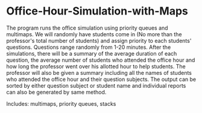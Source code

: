 # Office-Hour-Simulation-with-Maps
The program runs the office simulation using priority queues and multimaps. We will randomly have students come in (No more than the professor's total number of students) and assign priority to each students' questions. Questions range randomly from 1-20 minutes. After the simulations, there will be a summary of the average duration of each question, the average number of students who attended the office hour and how long the professor went over his allotted hour to help students. The professor will also be given a summary including all the names of students who attended the office hour and their question subjects. The output can be sorted by either question subject or student name and individual reports can also be generated by same method.

Includes: multimaps, priority queues, stacks
